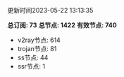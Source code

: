 更新时间2023-05-22 13:13:35

**总订阅: 73**
**总节点: 1422**
**有效节点: 740**
- v2ray节点: 614
- trojan节点: 81
- ss节点: 44
- ssr节点: 1
